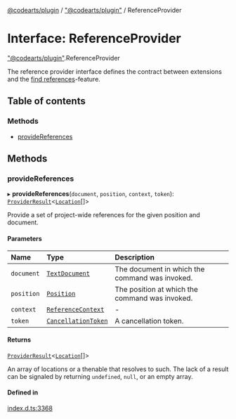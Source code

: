 [@codearts/plugin](../README.md) / ["@codearts/plugin"](../modules/_codearts_plugin_.md) / ReferenceProvider

# Interface: ReferenceProvider

["@codearts/plugin"](../modules/_codearts_plugin_.md).ReferenceProvider

The reference provider interface defines the contract between extensions and
the [find references](https://code.visualstudio.com/docs/editor/editingevolved#_peek)-feature.

## Table of contents

### Methods

- [provideReferences](codearts_plugin_.ReferenceProvider.md#providereferences)

## Methods

### provideReferences

▸ **provideReferences**(`document`, `position`, `context`, `token`): [`ProviderResult`](../modules/_codearts_plugin_.md#providerresult)<[`Location`](../classes/codearts_plugin_.Location.md)[]\>

Provide a set of project-wide references for the given position and document.

#### Parameters

| Name | Type | Description |
| :------ | :------ | :------ |
| `document` | [`TextDocument`](codearts_plugin_.TextDocument.md) | The document in which the command was invoked. |
| `position` | [`Position`](../classes/codearts_plugin_.Position.md) | The position at which the command was invoked. |
| `context` | [`ReferenceContext`](codearts_plugin_.ReferenceContext.md) | - |
| `token` | [`CancellationToken`](codearts_plugin_.CancellationToken.md) | A cancellation token. |

#### Returns

[`ProviderResult`](../modules/_codearts_plugin_.md#providerresult)<[`Location`](../classes/codearts_plugin_.Location.md)[]\>

An array of locations or a thenable that resolves to such. The lack of a result can be
signaled by returning `undefined`, `null`, or an empty array.

#### Defined in

[index.d.ts:3368](https://github.com/huaweicloud/cloudide-plugin-api/blob/03b481c/index.d.ts#L3368)
